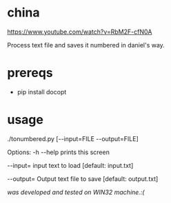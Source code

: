 # china
https://www.youtube.com/watch?v=RbM2F-cfN0A


Process text file and saves it numbered in daniel's way.


# prereqs
* pip install docopt

# usage
  ./tonumbered.py [--input=FILE --output=FILE]

Options:
  -h --help     prints this screen
  
  --input=<FILE>    input text to load [default: input.txt]
  
  --output=<FILE>   Output text file to save [default: output.txt]




*was developed and tested on WIN32 machine.:(*
